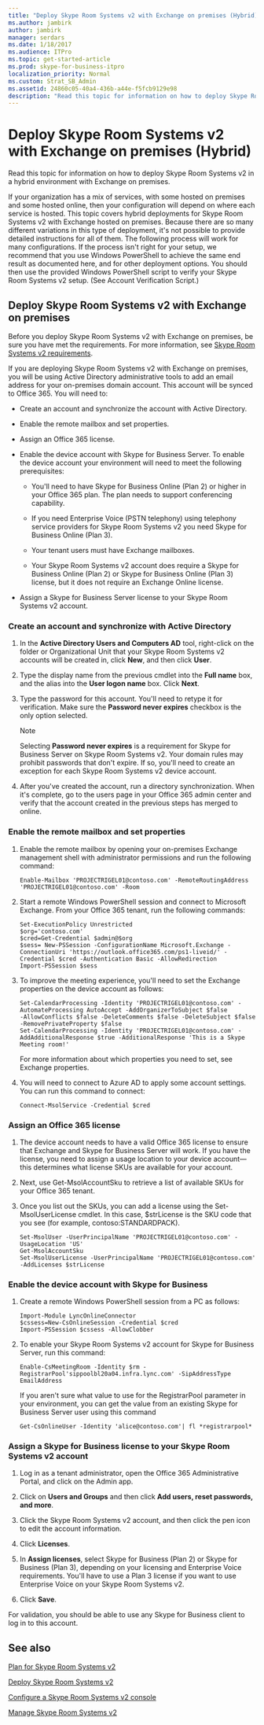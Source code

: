```yaml
---
title: "Deploy Skype Room Systems v2 with Exchange on premises (Hybrid)"
ms.author: jambirk
author: jambirk
manager: serdars
ms.date: 1/18/2017
ms.audience: ITPro
ms.topic: get-started-article
ms.prod: skype-for-business-itpro
localization_priority: Normal
ms.custom: Strat_SB_Admin
ms.assetid: 24860c05-40a4-436b-a44e-f5fcb9129e98
description: "Read this topic for information on how to deploy Skype Room Systems v2 in a hybrid environment with Exchange on premises."
---
```


# Deploy Skype Room Systems v2 with Exchange on premises (Hybrid)
 
Read this topic for information on how to deploy Skype Room Systems v2 in a hybrid environment with Exchange on premises.
  
If your organization has a mix of services, with some hosted on premises and some hosted online, then your configuration will depend on where each service is hosted. This topic covers hybrid deployments for Skype Room Systems v2 with Exchange hosted on premises. Because there are so many different variations in this type of deployment, it's not possible to provide detailed instructions for all of them. The following process will work for many configurations. If the process isn't right for your setup, we recommend that you use Windows PowerShell to achieve the same end result as documented here, and for other deployment options. You should then use the provided Windows PowerShell script to verify your Skype Room Systems v2 setup. (See Account Verification Script.)
  
## Deploy Skype Room Systems v2 with Exchange on premises

Before you deploy Skype Room Systems v2 with Exchange on premises, be sure you have met the requirements. For more information, see [Skype Room Systems v2 requirements](../../plan-your-deployment/clients-and-devices/requirements.md).
  
If you are deploying Skype Room Systems v2 with Exchange on premises, you will be using Active Directory administrative tools to add an email address for your on-premises domain account. This account will be synced to Office 365. You will need to:
  
- Create an account and synchronize the account with Active Directory.
    
- Enable the remote mailbox and set properties.
    
- Assign an Office 365 license.
    
- Enable the device account with Skype for Business Server. To enable the device account your environment will need to meet the following prerequisites:
    
  - You'll need to have Skype for Business Online (Plan 2) or higher in your Office 365 plan. The plan needs to support conferencing capability.
    
  - If you need Enterprise Voice (PSTN telephony) using telephony service providers for Skype Room Systems v2 you need Skype for Business Online (Plan 3).
    
  - Your tenant users must have Exchange mailboxes.
    
  - Your Skype Room Systems v2 account does require a Skype for Business Online (Plan 2) or Skype for Business Online (Plan 3) license, but it does not require an Exchange Online license.
    
- Assign a Skype for Business Server license to your Skype Room Systems v2 account.
    
### Create an account and synchronize with Active Directory

1. In the **Active Directory Users and Computers AD** tool, right-click on the folder or Organizational Unit that your Skype Room Systems v2 accounts will be created in, click **New**, and then click **User**.
    
2. Type the display name from the previous cmdlet into the **Full name** box, and the alias into the **User logon name** box. Click **Next**.
    
3. Type the password for this account. You'll need to retype it for verification. Make sure the **Password never expires** checkbox is the only option selected.
    
    > [!NOTE]
    > Selecting **Password never expires** is a requirement for Skype for Business Server on Skype Room Systems v2. Your domain rules may prohibit passwords that don't expire. If so, you'll need to create an exception for each Skype Room Systems v2 device account.
  
4. After you've created the account, run a directory synchronization. When it's complete, go to the users page in your Office 365 admin center and verify that the account created in the previous steps has merged to online.
    
### Enable the remote mailbox and set properties

1. Enable the remote mailbox by opening your on-premises Exchange management shell with administrator permissions and run the following command:
     
   ```
   Enable-Mailbox 'PROJECTRIGEL01@contoso.com' -RemoteRoutingAddress 'PROJECTRIGEL01@contoso.com' -Room
   ```

2. Start a remote Windows PowerShell session and connect to Microsoft Exchange. From your Office 365 tenant, run the following commands:
    
   ```
   Set-ExecutionPolicy Unrestricted
   $org='contoso.com'
   $cred=Get-Credential $admin@$org
   $sess= New-PSSession -ConfigurationName Microsoft.Exchange -ConnectionUri 'https://outlook.office365.com/ps1-liveid/' -Credential $cred -Authentication Basic -AllowRedirection 
   Import-PSSession $sess
   ```

3. To improve the meeting experience, you'll need to set the Exchange properties on the device account as follows:
    
   ```
   Set-CalendarProcessing -Identity 'PROJECTRIGEL01@contoso.com' -AutomateProcessing AutoAccept -AddOrganizerToSubject $false 
   -AllowConflicts $false -DeleteComments $false -DeleteSubject $false -RemovePrivateProperty $false
   Set-CalendarProcessing -Identity 'PROJECTRIGEL01@contoso.com' -AddAdditionalResponse $true -AdditionalResponse 'This is a Skype Meeting room!'
   ```
    For more information about which properties you need to set, see Exchange properties.
    
4. You will need to connect to Azure AD to apply some account settings. You can run this command to connect:
    
   ```
   Connect-MsolService -Credential $cred
   ```

### Assign an Office 365 license

1. The device account needs to have a valid Office 365 license to ensure that Exchange and Skype for Business Server will work. If you have the license, you need to assign a usage location to your device account—this determines what license SKUs are available for your account.
    
2. Next, use Get-MsolAccountSku to retrieve a list of available SKUs for your Office 365 tenant.
    
3. Once you list out the SKUs, you can add a license using the Set-MsolUserLicense cmdlet. In this case, $strLicense is the SKU code that you see (for example, contoso:STANDARDPACK).
    
   ```
   Set-MsolUser -UserPrincipalName 'PROJECTRIGEL01@contoso.com' -UsageLocation 'US'
   Get-MsolAccountSku
   Set-MsolUserLicense -UserPrincipalName 'PROJECTRIGEL01@contoso.com' -AddLicenses $strLicense
   ```

### Enable the device account with Skype for Business

1. Create a remote Windows PowerShell session from a PC as follows:
    
   ```
   Import-Module LyncOnlineConnector  
   $cssess=New-CsOnlineSession -Credential $cred  
   Import-PSSession $cssess -AllowClobber
   ```

2. To enable your Skype Room Systems v2 account for Skype for Business Server, run this command:
    
   ```
   Enable-CsMeetingRoom -Identity $rm -RegistrarPool'sippoolbl20a04.infra.lync.com' -SipAddressType EmailAddress
   ```

   If you aren't sure what value to use for the RegistrarPool parameter in your environment, you can get the value from an existing Skype for Business Server user using this command
    
   ```
   Get-CsOnlineUser -Identity 'alice@contoso.com'| fl *registrarpool*
   ```

### Assign a Skype for Business license to your Skype Room Systems v2 account

1. Log in as a tenant administrator, open the Office 365 Administrative Portal, and click on the Admin app.
    
2. Click on **Users and Groups** and then click **Add users, reset passwords, and more**.
    
3. Click the Skype Room Systems v2 account, and then click the pen icon to edit the account information.
    
4. Click **Licenses**.
    
5. In **Assign licenses**, select Skype for Business (Plan 2) or Skype for Business (Plan 3), depending on your licensing and Enterprise Voice requirements. You'll have to use a Plan 3 license if you want to use Enterprise Voice on your Skype Room Systems v2.
    
6. Click **Save**.
    
For validation, you should be able to use any Skype for Business client to log in to this account.
  
## See also

[Plan for Skype Room Systems v2](../../plan-your-deployment/clients-and-devices/skype-room-systems-v2-0.md)
  
[Deploy Skype Room Systems v2](room-systems-v2.md)
  
[Configure a Skype Room Systems v2 console](console.md)
  
[Manage Skype Room Systems v2](../../manage/skype-room-systems-v2/skype-room-systems-v2.md)

